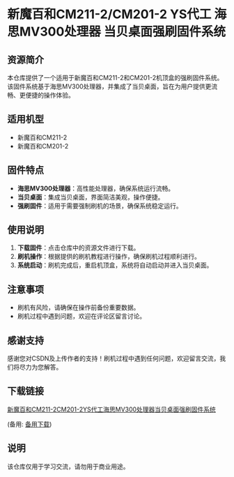 # 新魔百和CM211-2/CM201-2 YS代工 海思MV300处理器 当贝桌面强刷固件系统

## 资源简介

本仓库提供了一个适用于新魔百和CM211-2和CM201-2机顶盒的强刷固件系统。该固件系统基于海思MV300处理器，并集成了当贝桌面，旨在为用户提供更流畅、更便捷的操作体验。

## 适用机型

- 新魔百和CM211-2
- 新魔百和CM201-2

## 固件特点

- **海思MV300处理器**：高性能处理器，确保系统运行流畅。
- **当贝桌面**：集成当贝桌面，界面简洁美观，操作便捷。
- **强刷固件**：适用于需要强制刷机的场景，确保系统稳定运行。

## 使用说明

1. **下载固件**：点击仓库中的资源文件进行下载。
2. **刷机操作**：根据提供的刷机教程进行操作，确保刷机过程顺利进行。
3. **系统启动**：刷机完成后，重启机顶盒，系统将自动启动并进入当贝桌面。

## 注意事项

- 刷机有风险，请确保在操作前备份重要数据。
- 刷机过程中遇到问题，欢迎在评论区留言讨论。

## 感谢支持

感谢您对CSDN及上传作者的支持！刷机过程中遇到任何问题，欢迎留言交流，我们将尽力为您解答。

## 下载链接
[新魔百和CM211-2CM201-2YS代工海思MV300处理器当贝桌面强刷固件系统](https://pan.quark.cn/s/9c2eca9a28d9) 

(备用: [备用下载](https://pan.baidu.com/s/1-RBufxa2gPgNOdnjQ9RlPA?pwd=1234))

## 说明

该仓库仅用于学习交流，请勿用于商业用途。
